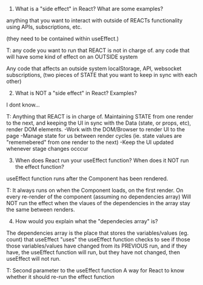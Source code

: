 1. What is a "side effect" in React? What are some examples?

anything that you want to interact with outside of REACTs functionality
using APIs, subscriptions, etc.

(they need to be contained within useEffect.)

T:
any code you want to run that REACT is not in charge of.
any code that will have some kind of effect on an OUTSIDE system

Any code that affects an outside system
localStorage, API, websocket subscriptions, (two pieces of STATE that you want to keep in sync with each other)

2. What is NOT a "side effect" in React? Examples?

I dont know...

T: 
Anything that REACT is in charge of.
Maintaining STATE from one render to the next, and keeping the UI in sync with the Data (state, or props, etc), render DOM elements.
-Work with the DOM/Browser to render UI to the page
-Manage state for us between render cycles (ie. state values are "rememebered" from one render to the next)
-Keep the UI updated whenever stage changes occcur

3. When does React run your useEffect function? When does it NOT run
   the effect function?

useEffect function runs after the Component has been rendered.

T:
It always runs on when the Component loads, on the first render.
On every re-render of the component (assuming no dependencies array)
Will NOT run the effect when the vlaues of the dependencies in the array stay the same between renders.


4. How would you explain what the "dependecies array" is?

The dependencies array is the place that stores the variables/values (eg. count) that useEffect "uses"
the useEffect function checks to see if those those variables/values have changed from its PREVIOUS run, 
and if they have, the useEffect function will run, but they have not changed, then useEffect will not run.

T: 
Second parameter to the useEffect function
A way for React to know whether it should re-run the effect function